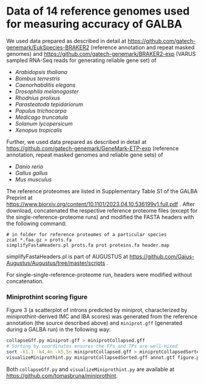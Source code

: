 # Data of 14 reference genomes used for measuring accuracy of GALBA

We used data prepared as described in detail at https://github.com/gatech-genemark/EukSpecies-BRAKER2 (reference annotation and repeat masked genomes) and https://github.com/gatech-genemark/BRAKER2-exp (VARUS sampled RNA-Seq reads for generating reliable gene set) of 

   * *Arabidopsis thaliana*
   * *Bombus terrestris*
   * *Caenorhabditis elegans*
   * *Drosophila melanogaster*
   * *Rhodnius prolixus*
   * *Parasteatoda tepidariorum*
   * *Populus trichocarpa*
   * *Medicago truncatula*
   * *Solanum lycopersicum*
   * *Xenopus tropicalis*
   
Further, we used data prepared as described in detail at https://github.com/gatech-genemark/GeneMark-ETP-exp (reference annotation, repeat masked genomes and reliable gene sets) of

   * *Danio rerio*
   * *Gallus gallus*
   * *Mus musculus*

The reference proteomes are listed in Supplementary Table S1 of the GALBA Preprint at https://www.biorxiv.org/content/10.1101/2023.04.10.536199v1.full.pdf . After download, concatenated the respective reference proteome files (except for the single-reference-proteome runs) and modified the FASTA headers with the following command:

```
# in folder for reference proteomes of a particular species
zcat *.faa.gz > prots.fa
simplifyFastaHeaders.pl prots.fa prot proteins.fa header.map
```

simplifyFastaHeaders.pl is part of AUGUSTUS at https://github.com/Gaius-Augustus/Augustus/tree/master/scripts .

For single-single-reference-proteome run, headers were modified without concatenation.

### Miniprothint scoring figure

Figure 3 (a scatterplot of introns predicted by miniprot, characterized by miniprothint-derived IMC and IBA scores) was generated from the reference annotation (the source described above) and `miniprot.gff` (generated during a GALBA run) in the following way:

```bash
collapseGff.py miniprot.gff > miniprotCollapsed.gff
# Sorting by coordinates ensures the FPs and TPs are well-mixed
sort -k1,1 -k4,4n -k5,5n miniprotCollapsed.gff > miniprotCollapsedSorted.gff
visualizeMiniprothint.py miniprotCollapsedSorted.gff annot.gtf figure.pdf --ylim 25
```

Both `collapseGff.py` and `visualizeMiniprothint.py` are available at https://github.com/tomasbruna/miniprothint.
